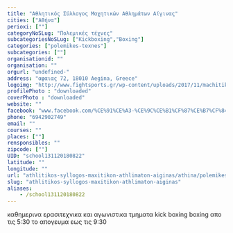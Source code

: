 ```yaml
---
title: "Αθλητικός Σύλλογος Μαχητικών Αθλημάτων Αίγινας"
cities: ["Αθήνα"]
perioxi: [""]
categoryNoSLug: "Πολεμικές τέχνες"
subcategoriesNoSLug: ["Kickboxing","Boxing"]
categories: ["polemikes-texnes"]
subcategories: [""]
organisationid: ""
organisation: ""
orgurl: "undefined-"
address: "αφαιας 72, 18010 Aegina, Greece"
logoimg: "http://www.fightsports.gr/wp-content/uploads/2017/11/machitikon-athlimaton-aigina-logo.jpg"
profilePhoto : "downloaded"
coverPhoto : "downloaded"
website: ""
facebook: "www.facebook.com/%CE%91%CE%A3-%CE%9C%CE%B1%CF%87%CE%B7%CF%84%CE%B9%CE%BA%CF%8E%CE%BD-%CE%B1%CE%B8%CE%BB%CE%B7%CE%BC%CE%AC%CF%84%CF%89%CE%BD-%CE%91%CE%AF%CE%B3%CE%B9%CE%BD%CE%B1%CF%82-285985861789436/"
phone: "6942902749"
email: ""
courses: ""
places: [""]
rensponsibles: ""
zipcode: [""]
UID: "school131120180822"
latitude: ""
longitude: ""
url: "athlitikos-syllogos-maxitikon-athlimaton-aiginas/athina/polemikes-texnes/"
slug: "athlitikos-syllogos-maxitikon-athlimaton-aiginas"
aliases:
    - /school131120180822
---
```



καθημερινα ερασιτεχνικα και αγωνιστικα τμηματα kick boxing boxing απο τις 5:30 το απογευμα εως τις 9:30

